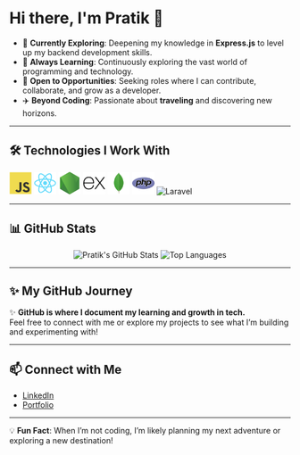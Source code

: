 # Hi there, I'm Pratik 👋

- 🔭 **Currently Exploring**: Deepening my knowledge in **Express.js** to level up my backend development skills.
- 🌱 **Always Learning**: Continuously exploring the vast world of programming and technology.
- 💼 **Open to Opportunities**: Seeking roles where I can contribute, collaborate, and grow as a developer.
- ✈️ **Beyond Coding**: Passionate about **traveling** and discovering new horizons.

---

## 🛠️ Technologies I Work With

<p>
    <img src="https://raw.githubusercontent.com/devicons/devicon/master/icons/javascript/javascript-original.svg" alt="JavaScript" width="40" height="40" />
    <img src="https://raw.githubusercontent.com/devicons/devicon/master/icons/react/react-original.svg" alt="React" width="40" height="40" />
    <img src="https://raw.githubusercontent.com/devicons/devicon/master/icons/nodejs/nodejs-original.svg" alt="Node.js" width="40" height="40" />
    <img src="https://raw.githubusercontent.com/devicons/devicon/master/icons/express/express-original.svg" alt="Express.js" width="40" height="40" />
    <img src="https://raw.githubusercontent.com/devicons/devicon/master/icons/mongodb/mongodb-original.svg" alt="MongoDB" width="40" height="40" />
    <img src="https://raw.githubusercontent.com/devicons/devicon/master/icons/php/php-original.svg" alt="PHP" width="40" height="40" />
    <img src="https://img.shields.io/badge/Laravel-%23FF2D20.svg?style=for-the-badge&logo=laravel&logoColor=white" alt="Laravel" height="40"/>
</p>

---

## 📊 GitHub Stats

<div align="center">
    <img src="https://github-readme-stats.vercel.app/api?username=pratikzajam&show_icons=true&theme=radical" alt="Pratik's GitHub Stats" />
    <img src="https://github-readme-stats.vercel.app/api/top-langs/?username=pratikzajam&layout=compact&theme=radical" alt="Top Languages" />
</div>

---

## ✨ My GitHub Journey

✨ **GitHub is where I document my learning and growth in tech.**  
Feel free to connect with me or explore my projects to see what I’m building and experimenting with!

---

## 📫 Connect with Me

- [LinkedIn](https://www.linkedin.com/in/pratikzajam)  
- [Portfolio](https://pratikzajam.github.io/)  

---

💡 **Fun Fact**: When I’m not coding, I’m likely planning my next adventure or exploring a new destination!
